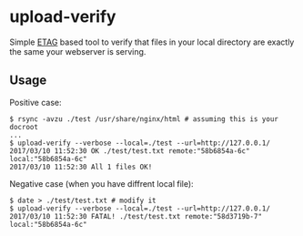 upload-verify
=============

Simple [ETAG](https://en.wikipedia.org/wiki/HTTP_ETag) based tool to verify that files in your local directory are exactly the same your webserver is serving.

Usage
----------
Positive case:
```
$ rsync -avzu ./test /usr/share/nginx/html # assuming this is your docroot
...
$ upload-verify --verbose --local=./test --url=http://127.0.0.1/
2017/03/10 11:52:30 OK ./test/test.txt remote:"58b6854a-6c" local:"58b6854a-6c"
2017/03/10 11:52:30 All 1 files OK!
```
Negative case (when you have diffrent local file):
```
$ date > ./test/test.txt # modify it
$ upload-verify --verbose --local=./test --url=http://127.0.0.1/
2017/03/10 11:52:30 FATAL! ./test/test.txt remote:"58d3719b-7" local:"58b6854a-6c"
```
